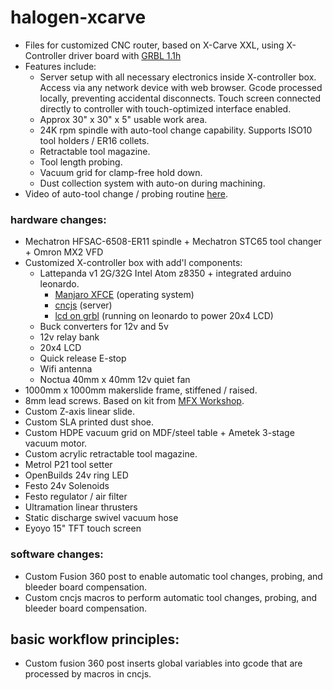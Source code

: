 # halogen-xcarve
- Files for customized CNC router, based on X-Carve XXL, using X-Controller driver board with <a href="https://github.com/gnea/grbl">GRBL 1.1h</a>
- Features include:
  - Server setup with all necessary electronics inside X-controller box. Access via any network device with web browser. Gcode processed locally, preventing accidental disconnects. Touch screen connected directly to controller with touch-optimized interface enabled.
  - Approx 30" x 30" x 5" usable work area.
  - 24K rpm spindle with auto-tool change capability. Supports ISO10 tool holders / ER16 collets.
  - Retractable tool magazine.
  - Tool length probing. 
  - Vacuum grid for clamp-free hold down.
  - Dust collection system with auto-on during machining.  
- Video of auto-tool change / probing routine <a href="https://youtu.be/f6pbz_fGYno">here</a>. 

### hardware changes:
- Mechatron HFSAC-6508-ER11 spindle + Mechatron STC65 tool changer + Omron MX2 VFD<br>
- Customized X-controller box with add'l components:<br>
  - Lattepanda v1 2G/32G Intel Atom z8350 + integrated arduino leonardo.
    - <a href="https://manjaro.org/downloads/official/xfce/">Manjaro XFCE</a> (operating system) 
    - <a href="https://cnc.js.org/">cncjs</a> (server) 
    - <a href="https://wiki.shapeoko.com/index.php/LCD_on_GRBL">lcd on grbl</a> (running on leonardo to power 20x4 LCD) 
  - Buck converters for 12v and 5v
  - 12v relay bank
  - 20x4 LCD
  - Quick release E-stop
  - Wifi antenna
  - Noctua 40mm x 40mm 12v quiet fan
- 1000mm x 1000mm makerslide frame, stiffened / raised.
- 8mm lead screws. Based on kit from <a href="https://mfxworkshop.com/product/screwdrive-kit-2-lift/">MFX Workshop</a>. 
- Custom Z-axis linear slide.
- Custom SLA printed dust shoe.
- Custom HDPE vacuum grid on MDF/steel table + Ametek 3-stage vacuum motor.
- Custom acrylic retractable tool magazine.
- Metrol P21 tool setter
- OpenBuilds 24v ring LED
- Festo 24v Solenoids
- Festo regulator / air filter
- Ultramation linear thrusters
- Static discharge swivel vacuum hose
- Eyoyo 15" TFT touch screen

### software changes:
- Custom Fusion 360 post to enable automatic tool changes, probing, and bleeder board compensation.
- Custom cncjs macros to perform automatic tool changes, probing, and bleeder board compensation.

## basic workflow principles:
- Custom fusion 360 post inserts global variables into gcode that are processed by macros in cncjs. 
